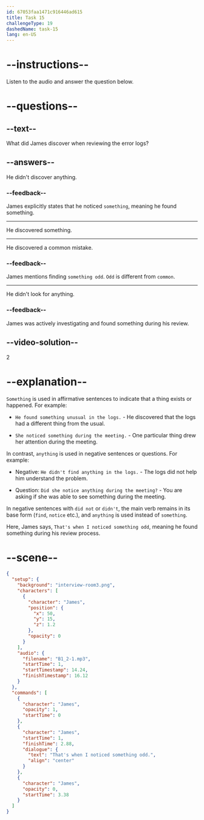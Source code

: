 ```yaml
---
id: 67053faa1471c916446ad615
title: Task 15
challengeType: 19
dashedName: task-15
lang: en-US
---
```


<!-- (Audio) James: That's when I noticed something odd. -->

# --instructions--

Listen to the audio and answer the question below.

# --questions--

## --text--

What did James discover when reviewing the error logs?

## --answers--

He didn't discover anything.

### --feedback--

James explicitly states that he noticed `something`, meaning he found something.

---

He discovered something.

---

He discovered a common mistake.

### --feedback--

James mentions finding `something odd`. `Odd` is different from `common`.

---

He didn't look for anything.

### --feedback--

James was actively investigating and found something during his review.

## --video-solution--

2

# --explanation--

`Something` is used in affirmative sentences to indicate that a thing exists or happened. For example:  

- `He found something unusual in the logs.` - He discovered that the logs had a different thing from the usual.

- `She noticed something during the meeting.` - One particular thing drew her attention during the meeting.

In contrast, `anything` is used in negative sentences or questions. For example:

- Negative: `He didn't find anything in the logs.` - The logs did not help him understand the problem.

- Question: `Did she notice anything during the meeting?` - You are asking if she was able to see something during the meeting.

In negative sentences with `did not` or `didn't`, the main verb remains in its base form (`find`, `notice` etc.), and `anything` is used instead of `something`.

Here, James says, `That's when I noticed something odd`, meaning he found something during his review process.

# --scene--

```json
{
  "setup": {
    "background": "interview-room3.png",
    "characters": [
      {
        "character": "James",
        "position": {
          "x": 50,
          "y": 15,
          "z": 1.2
        },
        "opacity": 0
      }
    ],
    "audio": {
      "filename": "B1_2-1.mp3",
      "startTime": 1,
      "startTimestamp": 14.24,
      "finishTimestamp": 16.12
    }
  },
  "commands": [
    {
      "character": "James",
      "opacity": 1,
      "startTime": 0
    },
    {
      "character": "James",
      "startTime": 1,
      "finishTime": 2.88,
      "dialogue": {
        "text": "That's when I noticed something odd.",
        "align": "center"
      }
    },
    {
      "character": "James",
      "opacity": 0,
      "startTime": 3.38
    }
  ]
}
```
